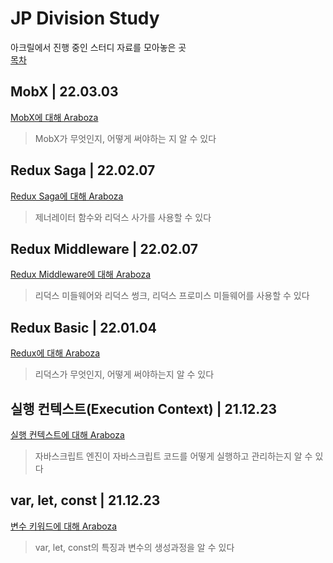 # JP Division Study
아크릴에서 진행 중인 스터디 자료를 모아놓은 곳  
[목차](https://github.com/Dawson-Park/jpStudy/blob/main/README.md)

## MobX | 22.03.03
[MobX에 대해 Araboza](https://github.com/Dawson-Park/jpStudy/blob/main/22-Feb-4th/mobx.md#mobx)

> MobX가 무엇인지, 어떻게 써야하는 지 알 수 있다

## Redux Saga | 22.02.07
[Redux Saga에 대해 Araboza](https://github.com/Dawson-Park/jpStudy/blob/main/22-Jan-5th/redux-saga.md#redux-saga)

> 제너레이터 함수와 리덕스 사가를 사용할 수 있다

## Redux Middleware | 22.02.07
[Redux Middleware에 대해 Araboza](https://github.com/Dawson-Park/jpStudy/blob/main/22-Jan-5th/redux-middleware.md#redux-middleware)

> 리덕스 미들웨어와 리덕스 썽크, 리덕스 프로미스 미들웨어를 사용할 수 있다

## Redux Basic | 22.01.04
[Redux에 대해 Araboza](https://github.com/Dawson-Park/jpStudy/blob/main/22-Jan-1th/redux.md#redux)

> 리덕스가 무엇인지, 어떻게 써야하는지 알 수 있다

## 실행 컨텍스트(Execution Context) | 21.12.23
[실행 컨텍스트에 대해 Araboza](https://github.com/Dawson-Park/jpStudy/blob/main/21-Dec-4th/execution%20context.md#%EC%8B%A4%ED%96%89-%EC%BB%A8%ED%85%8D%EC%8A%A4%ED%8A%B8)

> 자바스크립트 엔진이 자바스크립트 코드를 어떻게 실행하고 관리하는지 알 수 있다

## var, let, const | 21.12.23
[변수 키워드에 대해 Araboza](https://github.com/Dawson-Park/jpStudy/blob/main/21-Dec-3th/var%2Clet%2Cconst.md#var-let-const)

> var, let, const의 특징과 변수의 생성과정을 알 수 있다
